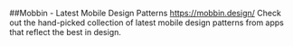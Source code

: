 
##Mobbin - Latest Mobile Design Patterns
https://mobbin.design/
Check out the hand-picked collection of latest mobile design patterns from apps that reflect the best in design.
